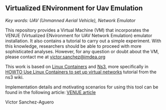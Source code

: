 ## Virtualized ENvironment for Uav Emulation


_Key words: UAV (Unmanned Aerial Vehicle), Network Emulator_

This repository provides a Virtual Machine (VM) that incorporates the VENUE (Virtualized ENvironment for UAV Network Emulation) emulator installation. It also contains a tutorial to carry out a simple experiment. With this knowledge, researchers should be able to proceed with more sophisticated analyses. However, for any question or doubt about the VM, please contact me at victor.sanchez@imdea.org

This work is based on [Linux Containers](https://linuxcontainers.org/) and [Ns3](https://www.nsnam.org/), more specifically in [HOWTO Use Linux Containers to set up virtual networks](https://www.nsnam.org/wiki/HOWTO_Use_Linux_Containers_to_set_up_virtual_networks) tutorial from the ns3 wiki.

Implementation details and motivating scenarios for using this tool can be found in the following article: [VENUE article](https://ieeexplore.ieee.org/document/8880644)

Victor Sanchez-Aguero
